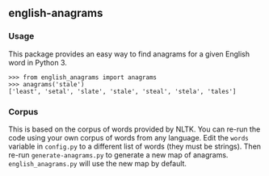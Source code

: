 ## english-anagrams

### Usage
This package provides an easy way to find anagrams for a given English word in Python 3.

```
>>> from english_anagrams import anagrams
>>> anagrams('stale')
['least', 'setal', 'slate', 'stale', 'steal', 'stela', 'tales']
```


### Corpus

This is based on the corpus of words provided by NLTK. You can re-run the code using your own corpus of words from any language. Edit the `words` variable in `config.py` to a different list of words (they must be strings). Then re-run `generate-anagrams.py` to generate a new map of anagrams. `english_anagrams.py` will use the new map by default.
